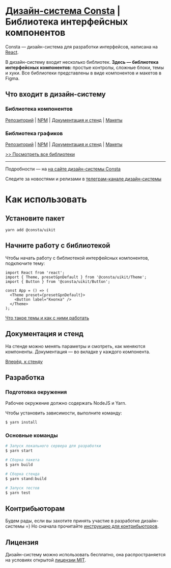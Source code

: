 # [Дизайн-система Consta](http://consta.gazprom-neft.ru/) | Библиотека интерфейсных компонентов

Consta — дизайн-система для разработки интерфейсов, написана на [React](https://reactjs.org/).

В дизайн-систему входит несколько библиотек. **Здесь — библиотека интерфейсных компонентов:** простые контролы, сложные блоки, темы и хуки. Все библиотеки представлены в виде компонентов и макетов в Figma.

## Что входит в дизайн-систему

### Библиотека компонентов

[Репозиторий](https://github.com/consta-design-system/uikit) | [NPM](https://www.npmjs.com/package/@consta/uikit) | [Документация и стенд](http://uikit.consta.design/) | [Макеты](https://www.figma.com/community/file/853774806786762374)

### Библиотека графиков

[Репозиторий](https://github.com/consta-design-system/charts) | [NPM](https://www.npmjs.com/package/@consta/charts) | [Документация и стенд](http://charts.consta.design) | [Макеты](https://www.figma.com/community/file/982611119114314434)

[>> Посмотреть все библиотеки](https://github.com/consta-design-system)

<hr>

Подробности — на [на сайте дизайн-системы Consta](http://consta.design/)

Следите за новостями и релизами в [телеграм-канале дизайн-системы](https://t.me/consta_ui_releases)

# Как использовать

## Установите пакет

```
yarn add @consta/uikit
```

## Начните работу с библиотекой

Чтобы начать работу с библиотекой интерфейсных компонентов, подключите тему:

```tsx
import React from 'react';
import { Theme, presetGpnDefault } from '@consta/uikit/Theme';
import { Button } from '@consta/uikit/Button';

const App = () => (
  <Theme preset={presetGpnDefault}>
    <Button label="Кнопка" />
  </Theme>
);
```

[Что такое темы и как с ними работать](https://portal.consta.design/libs/portal/theme-themeabout)

## Документация и стенд

На стенде можно менять параметры и смотреть, как меняются компоненты. Документация — во вкладке у каждого компонента.

[Вперёд, к стенду](http://consta.design/libs/uikit)

## Разработка

### Подготовка окружения

Рабочее окружение должно содержать NodeJS и Yarn.

Чтобы установить зависимости, выполните команду:

```sh
$ yarn install
```

### Основные команды

```sh
# Запуск локального сервера для разработки
$ yarn start

# Сборка пакета
$ yarn build

# Сборка стенда
$ yarn stand:build

# Запуск тестов
$ yarn test
```

## Контрибьюторам

Будем рады, если вы захотите принять участие в разработке дизайн-системы =) Но сначала прочитайте [инструкцию для контрибьюторов](https://consta.design/libs/portal/contributers-code).

## Лицензия

Дизайн-систему можно использовать бесплатно, она распространяется на условиях открытой [лицензии MIT](https://consta.design/static/licence_mit.pdf).
